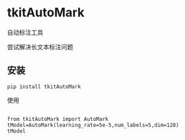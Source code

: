 # tkitAutoMark
自动标注工具

尝试解决长文本标注问题
## 安装

``` 
pip install tkitAutoMark
```

使用

```

from tkitAutoMark import AutoMark
tModel=AutoMark(learning_rate=5e-5,num_labels=5,dim=128)
tModel

```

